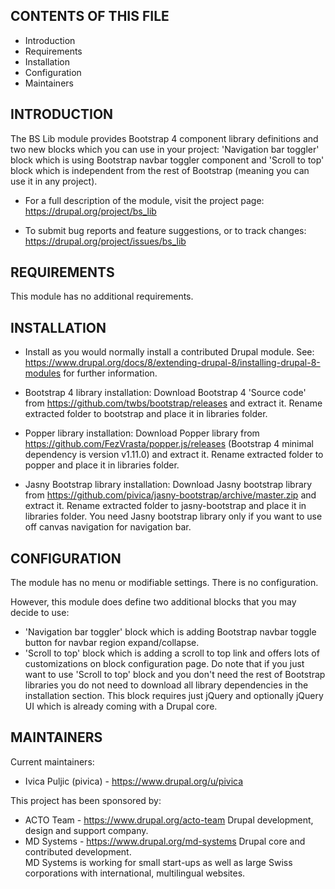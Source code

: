 CONTENTS OF THIS FILE
---------------------
   
 * Introduction
 * Requirements
 * Installation
 * Configuration
 * Maintainers
 
 
INTRODUCTION
------------
 
The BS Lib module provides Bootstrap 4 component library definitions and two new
blocks which you can use in your project: 'Navigation bar toggler' block which
is using Bootstrap navbar toggler component and 'Scroll to top' block which
is independent from the rest of Bootstrap (meaning you can use it in any
project).
 
  * For a full description of the module, visit the project page:
    https://drupal.org/project/bs_lib
 
  * To submit bug reports and feature suggestions, or to track changes:
    https://drupal.org/project/issues/bs_lib


REQUIREMENTS
------------

This module has no additional requirements.


INSTALLATION
------------
 
 * Install as you would normally install a contributed Drupal module. See:
   https://www.drupal.org/docs/8/extending-drupal-8/installing-drupal-8-modules
   for further information.

 * Bootstrap 4 library installation:
   Download Bootstrap 4 'Source code' from https://github.com/twbs/bootstrap/releases
   and extract it. Rename extracted folder to bootstrap and place it in
   libraries folder.

 * Popper library installation:
   Download Popper library from https://github.com/FezVrasta/popper.js/releases
   (Bootstrap 4 minimal dependency is version v1.11.0) and extract it. Rename
   extracted folder to popper and place it in libraries folder.

 * Jasny Bootstrap library installation:
   Download Jasny bootstrap library from https://github.com/pivica/jasny-bootstrap/archive/master.zip
   and extract it. Rename extracted folder to jasny-bootstrap and place it in
   libraries folder.
   You need Jasny bootstrap library only if you want to use off canvas
   navigation for navigation bar. 


CONFIGURATION
-------------

The module has no menu or modifiable settings. There is no configuration.

However, this module does define two additional blocks that you may decide to
use:

 * 'Navigation bar toggler' block which is adding Bootstrap navbar toggle button
   for navbar region expand/collapse.
 * 'Scroll to top' block which is adding a scroll to top link and offers lots
   of customizations on block configuration page.
   Do note that if you just want to use 'Scroll to top' block and you don't need
   the rest of Bootstrap libraries you do not need to download all library
   dependencies in the installation section. This block requires just jQuery and
   optionally jQuery UI which is already coming with a Drupal core.


MAINTAINERS
-----------

Current maintainers:
 * Ivica Puljic (pivica) - https://www.drupal.org/u/pivica
 
This project has been sponsored by:
 * ACTO Team - https://www.drupal.org/acto-team
   Drupal development, design and support company.
 * MD Systems - https://www.drupal.org/md-systems
   Drupal core and contributed development.  
   MD Systems is working for small start-ups as well as large Swiss corporations
   with international, multilingual websites.
